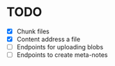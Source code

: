 # TODO

- [x] Chunk files
- [x] Content address a file
- [ ] Endpoints for uploading blobs
- [ ] Endpoints to create meta-notes
